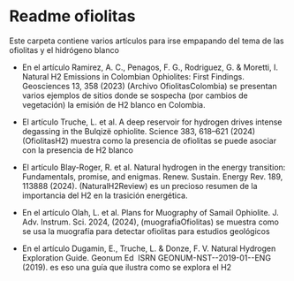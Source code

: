 # Readme ofiolitas
Este carpeta contiene varios artículos para irse empapando del tema de las ofiolitas y el hidrógeno blanco

+ En el artículo Ramirez, A. C., Penagos, F. G., Rodriguez, G. & Moretti, I. Natural H2 Emissions in Colombian Ophiolites: First Findings. Geosciences 13, 358 (2023) (Archivo OfiolitasColombia) se presentan varios ejemplos de sitios donde se sospecha (por cambios de vegetación) la emisión de H2 blanco en Colombia.

+ El artículo Truche, L. et al. A deep reservoir for hydrogen drives intense degassing in the Bulqizë ophiolite. Science 383, 618–621 (2024) (OfiolitasH2) muestra como la presencia de ofiolitas se puede asociar con la presencia de H2 blanco

+ El artículo Blay-Roger, R. et al. Natural hydrogen in the energy transition: Fundamentals, promise, and enigmas. Renew. Sustain. Energy Rev. 189, 113888 (2024). (NaturalH2Review) es un precioso resumen de la importancia del H2 en la trasición energética.

+  En el artículo Olah, L. et al. Plans for Muography of Samail Ophiolite. J. Adv. Instrum. Sci. 2024, (2024), (muografiaOfiolitas) se muestra como se usa la muografía para detectar ofiolitas para estudios geológicos

+ En el artículo Dugamin, E., Truche, L. & Donze, F. V. Natural Hydrogen Exploration Guide. Geonum Ed  ISRN GEONUM-NST--2019-01--ENG (2019). es eso una guía que ilustra como se explora el H2
